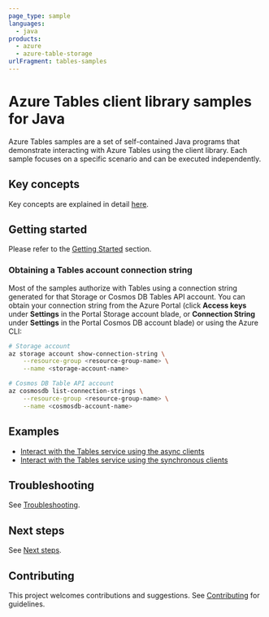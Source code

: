 ```yaml
---
page_type: sample
languages:
  - java
products:
  - azure
  - azure-table-storage
urlFragment: tables-samples
---
```


# Azure Tables client library samples for Java

Azure Tables samples are a set of self-contained Java programs that demonstrate interacting with Azure Tables
using the client library. Each sample focuses on a specific scenario and can be executed independently.

## Key concepts
Key concepts are explained in detail [here][sdk_readme_key_concepts].

## Getting started
Please refer to the [Getting Started][sdk_readme_getting_started] section.

### Obtaining a Tables account connection string

Most of the samples authorize with Tables using a connection string generated for that Storage or Cosmos DB Tables API
account. You can obtain your connection string from the Azure Portal (click **Access keys** under **Settings** in the
Portal Storage account blade, or **Connection String** under **Settings** in the Portal Cosmos DB account blade) or
using the Azure CLI:

```bash
# Storage account
az storage account show-connection-string \
    --resource-group <resource-group-name> \
    --name <storage-account-name>

# Cosmos DB Table API account
az cosmosdb list-connection-strings \
    --resource-group <resource-group-name> \
    --name <cosmosdb-account-name>
```

## Examples

- [Interact with the Tables service using the async clients][sample_async_client_java_doc_code_snippets]
- [Interact with the Tables service using the synchronous clients][sample_sync_client_java_doc_code_snippets]

## Troubleshooting
See [Troubleshooting][sdk_readme_troubleshooting].

## Next steps
See [Next steps][sdk_readme_next_steps].

## Contributing
This project welcomes contributions and suggestions. See [Contributing][sdk_readme_contributing] for guidelines.

<!-- Links -->
[sdk_readme_key_concepts]: https://github.com/Azure/azure-sdk-for-java/blob/main/sdk/tables/azure-data-tables/README.md#key-concepts
[sdk_readme_getting_started]: https://github.com/Azure/azure-sdk-for-java/blob/main/sdk/tables/azure-data-tables/README.md#getting-started
[sdk_readme_troubleshooting]: https://github.com/Azure/azure-sdk-for-java/blob/main/sdk/tables/azure-data-tables/README.md#troubleshooting
[sdk_readme_next_steps]: https://github.com/Azure/azure-sdk-for-java/blob/main/sdk/tables/azure-data-tables/README.md#next-steps
[sdk_readme_contributing]: https://github.com/Azure/azure-sdk-for-java/blob/main/sdk/tables/azure-data-tables/README.md#contributing
[sample_async_client_java_doc_code_snippets]: https://github.com/Azure/azure-sdk-for-java/blob/main/sdk/tables/azure-data-tables/src/samples/java/com/azure/data/tables/codesnippets/TableServiceAsyncClientJavaDocCodeSnippets.java
[sample_sync_client_java_doc_code_snippets]: https://github.com/Azure/azure-sdk-for-java/blob/main/sdk/tables/azure-data-tables/src/samples/java/com/azure/data/tables/codesnippets/TableServiceClientJavaDocCodeSnippets.java



